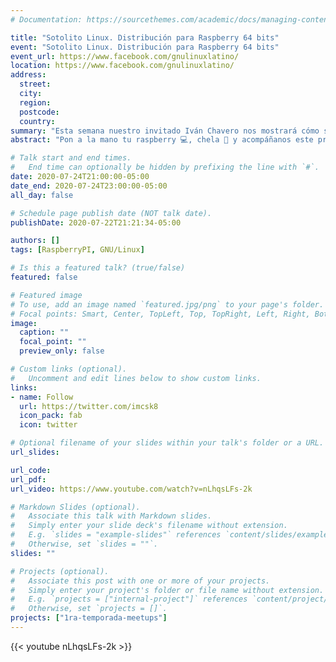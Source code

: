 ```yaml
---
# Documentation: https://sourcethemes.com/academic/docs/managing-content/

title: "Sotolito Linux. Distribución para Raspberry 64 bits"
event: "Sotolito Linux. Distribución para Raspberry 64 bits"
event_url: https://www.facebook.com/gnulinuxlatino/
location: https://www.facebook.com/gnulinuxlatino/
address:
  street:
  city:
  region:
  postcode:
  country:
summary: "Esta semana nuestro invitado Iván Chavero nos mostrará cómo se integra una distribución basada en CentOS para Raspberry Pi a 64 bits."
abstract: "Pon a la mano tu raspberry 💻, chela 🍺 y acompáñanos este próximo Viernes en nuestro nuevo horario.😎‬"

# Talk start and end times.
#   End time can optionally be hidden by prefixing the line with `#`.
date: 2020-07-24T21:00:00-05:00
date_end: 2020-07-24T23:00:00-05:00
all_day: false

# Schedule page publish date (NOT talk date).
publishDate: 2020-07-22T21:21:34-05:00

authors: []
tags: [RaspberryPI, GNU/Linux]

# Is this a featured talk? (true/false)
featured: false

# Featured image
# To use, add an image named `featured.jpg/png` to your page's folder.
# Focal points: Smart, Center, TopLeft, Top, TopRight, Left, Right, BottomLeft, Bottom, BottomRight.
image:
  caption: ""
  focal_point: ""
  preview_only: false

# Custom links (optional).
#   Uncomment and edit lines below to show custom links.
links:
- name: Follow
  url: https://twitter.com/imcsk8
  icon_pack: fab
  icon: twitter

# Optional filename of your slides within your talk's folder or a URL.
url_slides:

url_code:
url_pdf:
url_video: https://www.youtube.com/watch?v=nLhqsLFs-2k

# Markdown Slides (optional).
#   Associate this talk with Markdown slides.
#   Simply enter your slide deck's filename without extension.
#   E.g. `slides = "example-slides"` references `content/slides/example-slides.md`.
#   Otherwise, set `slides = ""`.
slides: ""

# Projects (optional).
#   Associate this post with one or more of your projects.
#   Simply enter your project's folder or file name without extension.
#   E.g. `projects = ["internal-project"]` references `content/project/deep-learning/index.md`.
#   Otherwise, set `projects = []`.
projects: ["1ra-temporada-meetups"]
---
```


{{< youtube nLhqsLFs-2k >}}
